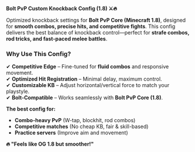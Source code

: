 
**Bolt PvP Custom Knockback Config (1.8) ⚔️🔥**  

Optimized knockback settings for **Bolt PvP Core (Minecraft 1.8)**, designed for **smooth combos, precise hits, and competitive fights**. This config delivers the best balance of knockback control—perfect for **strafe combos, rod tricks, and fast-paced melee battles**.  

### Why Use This Config?  
✔ **Competitive Edge** – Fine-tuned for **fluid combos** and responsive movement.  
✔ **Optimized Hit Registration** – Minimal delay, maximum control.  
✔ **Customizable KB** – Adjust horizontal/vertical force to match your playstyle.  
✔ **Bolt-Compatible** – Works seamlessly with **Bolt PvP Core (1.8)**.  

**The best config for:**  
- **Combo-heavy PvP** (W-tap, blockhit, rod combos)  
- **Competitive matches** (No cheap KB, fair & skill-based)  
- **Practice servers** (Improve aim and movement)  

**🔥 "Feels like OG 1.8 but smoother!"**  


